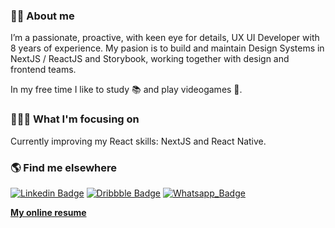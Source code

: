 ### 👋🏻 About me

I’m a passionate, proactive, with keen eye for details, UX UI Developer with 8 years of experience. My pasion is to build and maintain Design Systems in NextJS / ReactJS and Storybook, working together with design and frontend teams.

In my free time I like to study 📚 and play videogames 👾.

### 👨🏻‍💻 What I'm focusing on

Currently improving my React skills: NextJS and React Native.

### 🌎 Find me elsewhere

[![Linkedin Badge](https://img.shields.io/badge/LinkedIn-0077B5?style=for-the-badge&logo=linkedin&logoColor=white)](https://www.linkedin.com/in/alejandromejiac/)
[![Dribbble Badge](https://img.shields.io/badge/Dribbble-EA4C89?style=for-the-badge&logo=dribbble&logoColor=white)](https://dribbble.com/alejandromejia)
[![Whatsapp_Badge](https://img.shields.io/badge/WhatsApp-25D366?style=for-the-badge&logo=whatsapp&logoColor=white)](https://api.whatsapp.com/send?phone=573192160752&text=Hi%20Alejo!%20I%20was%20checking%20your%20github%20profile...)


**[My online resume](https://resume.alejandromejia.co/)**
